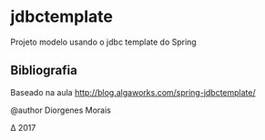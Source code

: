 # jdbctemplate

Projeto modelo usando o jdbc template do Spring

## Bibliografia

Baseado na aula http://blog.algaworks.com/spring-jdbctemplate/

@author Diorgenes Morais

∆ 2017
